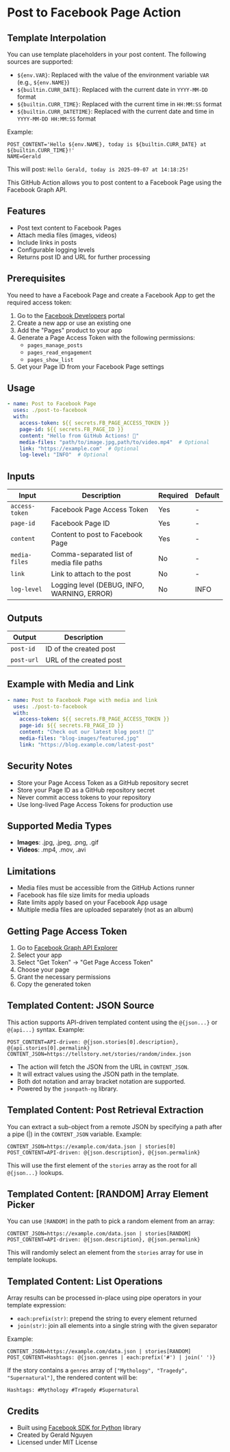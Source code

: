 # Post to Facebook Page Action

## Template Interpolation

You can use template placeholders in your post content. The following sources are supported:

- `${env.VAR}`: Replaced with the value of the environment variable `VAR` (e.g., `${env.NAME}`)
- `${builtin.CURR_DATE}`: Replaced with the current date in `YYYY-MM-DD` format
- `${builtin.CURR_TIME}`: Replaced with the current time in `HH:MM:SS` format
- `${builtin.CURR_DATETIME}`: Replaced with the current date and time in `YYYY-MM-DD HH:MM:SS` format

Example:

```env
POST_CONTENT='Hello ${env.NAME}, today is ${builtin.CURR_DATE} at ${builtin.CURR_TIME}!'
NAME=Gerald
```
This will post: `Hello Gerald, today is 2025-09-07 at 14:18:25!`

This GitHub Action allows you to post content to a Facebook Page using the Facebook Graph API.

## Features

- Post text content to Facebook Pages
- Attach media files (images, videos)
- Include links in posts
- Configurable logging levels
- Returns post ID and URL for further processing

## Prerequisites

You need to have a Facebook Page and create a Facebook App to get the required access token:

1. Go to the [Facebook Developers](https://developers.facebook.com/) portal
2. Create a new app or use an existing one
3. Add the "Pages" product to your app
4. Generate a Page Access Token with the following permissions:
   - `pages_manage_posts`
   - `pages_read_engagement`
   - `pages_show_list`
5. Get your Page ID from your Facebook Page settings

## Usage

```yaml
- name: Post to Facebook Page
  uses: ./post-to-facebook
  with:
    access-token: ${{ secrets.FB_PAGE_ACCESS_TOKEN }}
    page-id: ${{ secrets.FB_PAGE_ID }}
    content: "Hello from GitHub Actions! 🚀"
    media-files: "path/to/image.jpg,path/to/video.mp4"  # Optional
    link: "https://example.com"  # Optional
    log-level: "INFO"  # Optional
```

## Inputs

| Input | Description | Required | Default |
|-------|-------------|----------|---------|
| `access-token` | Facebook Page Access Token | Yes | - |
| `page-id` | Facebook Page ID | Yes | - |
| `content` | Content to post to Facebook Page | Yes | - |
| `media-files` | Comma-separated list of media file paths | No | - |
| `link` | Link to attach to the post | No | - |
| `log-level` | Logging level (DEBUG, INFO, WARNING, ERROR) | No | INFO |

## Outputs

| Output | Description |
|--------|-------------|
| `post-id` | ID of the created post |
| `post-url` | URL of the created post |

## Example with Media and Link

```yaml
- name: Post to Facebook Page with media and link
  uses: ./post-to-facebook
  with:
    access-token: ${{ secrets.FB_PAGE_ACCESS_TOKEN }}
    page-id: ${{ secrets.FB_PAGE_ID }}
    content: "Check out our latest blog post! 📖"
    media-files: "blog-images/featured.jpg"
    link: "https://blog.example.com/latest-post"
```

## Security Notes

- Store your Page Access Token as a GitHub repository secret
- Store your Page ID as a GitHub repository secret
- Never commit access tokens to your repository
- Use long-lived Page Access Tokens for production use

## Supported Media Types

- **Images**: .jpg, .jpeg, .png, .gif
- **Videos**: .mp4, .mov, .avi

## Limitations

- Media files must be accessible from the GitHub Actions runner
- Facebook has file size limits for media uploads
- Rate limits apply based on your Facebook App usage
- Multiple media files are uploaded separately (not as an album)

## Getting Page Access Token

1. Go to [Facebook Graph API Explorer](https://developers.facebook.com/tools/explorer/)
2. Select your app
3. Select "Get Token" → "Get Page Access Token"
4. Choose your page
5. Grant the necessary permissions
6. Copy the generated token

## Templated Content: JSON Source

This action supports API-driven templated content using the `@{json...}` or `@{api...}` syntax. Example:

```
POST_CONTENT=API-driven: @{json.stories[0].description}, @{api.stories[0].permalink}
CONTENT_JSON=https://tellstory.net/stories/random/index.json
```

- The action will fetch the JSON from the URL in `CONTENT_JSON`.
- It will extract values using the JSON path in the template.
- Both dot notation and array bracket notation are supported.
- Powered by the `jsonpath-ng` library.

## Templated Content: Post Retrieval Extraction

You can extract a sub-object from a remote JSON by specifying a path after a pipe (|) in the `CONTENT_JSON` variable. Example:

```
CONTENT_JSON=https://example.com/data.json | stories[0]
POST_CONTENT=API-driven: @{json.description}, @{json.permalink}
```
This will use the first element of the `stories` array as the root for all `@{json...}` lookups.

## Templated Content: [RANDOM] Array Element Picker

You can use `[RANDOM]` in the path to pick a random element from an array:

```
CONTENT_JSON=https://example.com/data.json | stories[RANDOM]
POST_CONTENT=API-driven: @{json.description}, @{json.permalink}
```
This will randomly select an element from the `stories` array for use in template lookups.

## Templated Content: List Operations

Array results can be processed in-place using pipe operators in your template expression:

- `each:prefix(str)`: prepend the string to every element returned
- `join(str)`: join all elements into a single string with the given separator

Example:

```
CONTENT_JSON=https://example.com/data.json | stories[RANDOM]
POST_CONTENT=Hashtags: @{json.genres | each:prefix('#') | join(' ')}
```

If the story contains a `genres` array of `["Mythology", "Tragedy", "Supernatural"]`, the rendered content will be:

```
Hashtags: #Mythology #Tragedy #Supernatural
```

## Credits

- Built using [Facebook SDK for Python](https://github.com/mobolic/facebook-sdk) library
- Created by Gerald Nguyen
- Licensed under MIT License